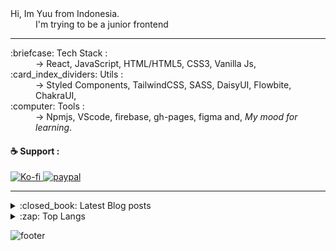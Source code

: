 <dl>
  <dt>Hi, Im Yuu from Indonesia.</dt>
  <dd>I'm trying to be a junior frontend</dd>
</dl>

---

<dl>
  <dt>:briefcase: Tech Stack :</dt>
  <dd>-> React, JavaScript, HTML/HTML5, CSS3, Vanilla Js,</dd>

  <dt>:card_index_dividers: Utils :</dt>
  <dd>-> Styled Components, TailwindCSS, SASS, DaisyUI, Flowbite, ChakraUI,</dd>
  
  <dt>:computer: Tools :</dt>
  <dd>-> Npmjs, VScode, firebase, gh-pages, figma and, <em>My mood for learning</em>.</dd>
</dl>


#### :coffee: Support :

<a href="https://ko-fi.com/idyuu">
  <img src="https://img.shields.io/badge/Ko--fi-F16061?style=for-the-badge&logo=ko-fi&logoColor=white" alt="Ko-fi"/>
</a>

<a href="https://www.paypal.com/paypalme/arleth98">
  <img src="https://img.shields.io/badge/PayPal-00457C?style=for-the-badge&logo=paypal&logoColor=white" alt="paypal"/>
</a>

---

<details>
<summary>:closed_book: Latest Blog posts</summary>

<!-- BLOG-POST-LIST:START -->
- [LWDesign Blogger Template](https://arlethdesign.blogspot.com/2020/09/lwdesign-blogger-template.html)
- [[Re-Post] Bt-Samehada Clone 2020 Template Blogger](https://arlethdesign.blogspot.com/2020/02/template-blogger-samehada-clone-2020.html)
- [Ongoing List Anime Auto Index [Responsive Update]](https://arlethdesign.blogspot.com/2017/10/ongoing-list-anime-auto-index.html)
- [Membuat Read Mode &lpar;Screen shader&rpar;](https://arlethdesign.blogspot.com/2020/06/membuat-read-mode-screen-shader.html)
- [Anime Info &amp; download box](https://arlethdesign.blogspot.com/2020/06/anime-info-download-box.html)
<!-- BLOG-POST-LIST:END -->
  
</details>


<details>
<summary>:zap: Top Langs</summary>

![Top Langs](https://github-readme-stats.vercel.app/api/top-langs/?username=Id-Yuu&layout=compact&hide_border&theme=transparent)

</details>


![footer](https://capsule-render.vercel.app/api?type=waving&color=auto&height=150&section=footer&text=Id-Yuu&fontSize=20&fontAlignY=60&fontAlign=90)

